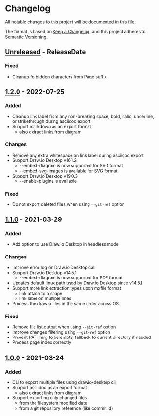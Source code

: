 # Changelog

All notable changes to this project will be documented in this file.

The format is based on [Keep a Changelog](https://keepachangelog.com/en/1.0.0/), and this project adheres
to [Semantic Versioning](https://semver.org/spec/v2.0.0.html).

<!-- next-header -->
## [Unreleased] - ReleaseDate

### Fixed

* Cleanup forbidden characters from Page suffix

## [1.2.0] - 2022-07-25

### Added

* Cleanup link label from any non-breaking space, bold, italic, underline, or strikethrough during asciidoc export
* Support markdown as an export format
  * also extract links from diagram

### Changes

* Remove any extra whitespace on link label during asciidoc export
* Support Draw.io Desktop v16.1.2
  * --embed-diagram is now supported for SVG format
  * --embed-svg-images is available for SVG format
* Support Draw.io Desktop v19.0.3
  * --enable-plugins is available

### Fixed

* Do not export deleted files when using `--git-ref` option

## [1.1.0] - 2021-03-29

### Added

* Add option to use Draw.io Desktop in headless mode

### Changes

* Improve error log on Draw.io Desktop call
* Support Draw.io Desktop v14.5.1
  * --embed-diagram is now supported for PDF format
* Updates default linux path used by Draw.io Desktop since v14.5.1
* Support more link extraction types upon mxfile format
  * link attach to a shape
  * link label on multiple lines
* Process the drawio files in the same order across OS

### Fixed

* Remove file list output when using `--git-ref` option
* Improve changes filtering using `--git-ref` option
* Prevent PATH arg to be empty, fallback to current directory if needed
* Process page index correctly

## [1.0.0] - 2021-03-24

### Added

* CLI to export multiple files using drawio-desktop cli
* Support asciidoc as an export format
  * also extract links from diagram
* Support exporting only changed files
  * from the filesystem modified date
  * from a git repository reference (like commit id)

<!-- next-url -->
[Unreleased]: https://github.com/rlespinasse/wints/compare/v1.2.0...HEAD
[1.2.0]: https://github.com/rlespinasse/wints/compare/v1.1.0...v1.2.0
[1.1.0]: https://github.com/rlespinasse/wints/compare/v1.0.0...v1.1.0

[1.0.0]: https://github.com/rlespinasse/drawio-exported/compare/cb9aec8...v1.0.0
